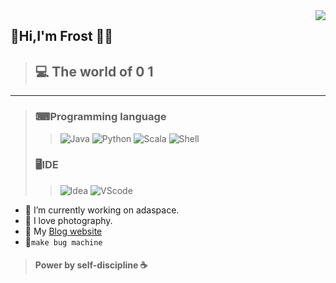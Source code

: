 <img align="right" src="https://github-readme-stats.vercel.app/api?username=Frost713&show_icons=true&icon_color=805AD5&text_color=718096&bg_color=ffffff&hide_title=true" />

## 👋Hi,I'm Frost 👩‍🚀


> ## 💻 The world of 0 1
------
>
> ###  ⌨Programming language
> >  ![Java](https://img.shields.io/badge/-Java-blue?style=flat&logo=java&logoColor=white) ![Python](https://img.shields.io/badge/-Python-black?style=flat&logo=Python&logoColor=white) ![Scala](https://img.shields.io/badge/-Scala-red?style=flat&logo=Scala&logoColor=white) ![Shell](https://img.shields.io/badge/-Shell-orange?style=flat&logo=Shell&logoColor=white)
>
> ###  🖥IDE
>> ![Idea](https://img.shields.io/badge/IDE-Idea-brightgreen) ![VScode](https://img.shields.io/badge/IDE-VScode-blue)




- 🔭 I’m currently working on adaspace.
- 📸 I love photography.
- 📝 My [Blog website](https://blog.frost-s.tk/) 
- 🤪```make bug machine```
> #### Power by self-discipline ☕

<!--
  **Frost713/Frost713** is a ✨ _special_ ✨ repository because its `README.md` (this file) appears on your GitHub profile.

Here are some ideas to get you started:

- 
- 🌱 I’m currently learning ...
- 👯 I’m looking to collaborate on ...
- 🤔 I’m looking for help with ...
- 💬 Ask me about ...
- 📫 How to reach me: ...
- 😄 Pronouns: ...
- ⚡ Fun fact: ...
  -->